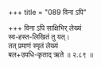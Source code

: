 +++
title = "089 विना ऽपि"

+++
विना ऽपि साक्षिभिर् लेख्यं  
स्व-हस्त-लिखितं तु यत्।  
तत् प्रमाणं स्मृतं लेख्यं  
बल+उपधि-कृताद् ऋते  ॥ २.८९ ॥